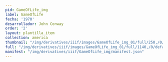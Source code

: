 ```yaml
---
pid: GameOfLife_img
label: GameOfLife
fecha: '1970'
desarrollador: John Conway
order: '2'
layout: plantilla_item
collection: america
thumbnail: "/img/derivatives/iiif/images/GameOfLife_img_01/full/250,/0/default.jpg"
full: "/img/derivatives/iiif/images/GameOfLife_img_01/full/1140,/0/default.jpg"
manifest: "/img/derivatives/iiif/GameOfLife_img/manifest.json"
---
```

